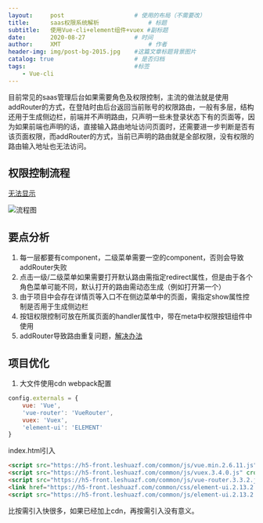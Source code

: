 ```yaml
---
layout:     post   				    # 使用的布局（不需要改）
title:      saas权限系统解析 				# 标题 
subtitle:   使用Vue-cli+element组件+vuex #副标题
date:       2020-08-27 				# 时间
author:     XMT 						# 作者
header-img: img/post-bg-2015.jpg 	#这篇文章标题背景图片
catalog: true 						# 是否归档
tags:								#标签
    - Vue-cli
---
```


目前常见的saas管理后台如果需要角色及权限控制，主流的做法就是使用addRouter的方式，在登陆时由后台返回当前账号的权限路由，一般有多层，结构还用于生成侧边栏，前端并不声明路由，只声明一些未登录状态下有的页面等，因为如果前端也声明的话，直接输入路由地址访问页面时，还需要进一步判断是否有该页面权限，而addRouter的方式，当前已声明的路由就是全部权限，没有权限的路由输入地址也无法访问。

## 权限控制流程
[无法显示](https://app.yinxiang.com/shard/s62/res/7b45f84d-b253-4870-96de-51b6d7891711/%E6%9D%83%E9%99%90%E6%8E%A7%E5%88%B6%E6%B5%81%E7%A8%8B.png "无法显示")

![流程图](https://app.yinxiang.com/shard/s62/res/7b45f84d-b253-4870-96de-51b6d7891711/%E6%9D%83%E9%99%90%E6%8E%A7%E5%88%B6%E6%B5%81%E7%A8%8B.png "流程图")

## 要点分析

1. 每一层都要有component，二级菜单需要一空的component，否则会导致addRouter失败
2. 点击一级/二级菜单如果需要打开默认路由需指定redirect属性，但是由于各个角色菜单可能不同，默认打开的路由需动态生成（例如打开第一个）
3. 由于项目中会存在详情页等入口不在侧边菜单中的页面，需指定show属性控制是否用于生成侧边栏
4. 按钮权限控制可放在所属页面的handler属性中，带在meta中权限按钮组件中使用
5. addRouter导致路由重复问题，[解决办法](https://blog.csdn.net/baidu_28647571/article/details/101711682 "解决办法")

## 项目优化

1. 大文件使用cdn
webpack配置
```javascript
config.externals = {
	vue: 'Vue',
	'vue-router': 'VueRouter',
	vuex: 'Vuex',
	'element-ui': 'ELEMENT'
}
```
index.html引入
```html
<script src="https://h5-front.leshuazf.com/common/js/vue.min.2.6.11.js" crossorigin="anonymous"></script>
<script src="https://h5-front.leshuazf.com/common/js/vuex.3.4.0.js" crossorigin="anonymous"></script>
<script src="https://h5-front.leshuazf.com/common/js/vue-router.3.3.2.js" crossorigin="anonymous"></script>
<link href="https://h5-front.leshuazf.com/common/css/element-ui.2.13.2.css" ref="stylesheet"/>
<script src="https://h5-front.leshuazf.com/common/js/element-ui.2.13.2.js" crossorigin="anonymous"></script>
```
比按需引入快很多，如果已经加上cdn，再按需引入没有意义。
